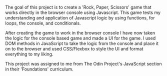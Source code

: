 The goal of this project is to create a 'Rock, Paper, Scissors' game that works directly in the browser console using Javascript. This game tests my understanding and application of Javascript logic by using functions, for loops, the console, and conditionals. 

After creating the game to work in the browser console I have now taken the logic for the console based game and made a UI for the game. I used DOM methods in JavaScript to take the logic from the console and place it on to the browser and used CSS/Flexbox to style the UI and format everything to my liking.

This project was assigned to me from The Odin Project's JavaScript section in their 'Foundations' curriculum.